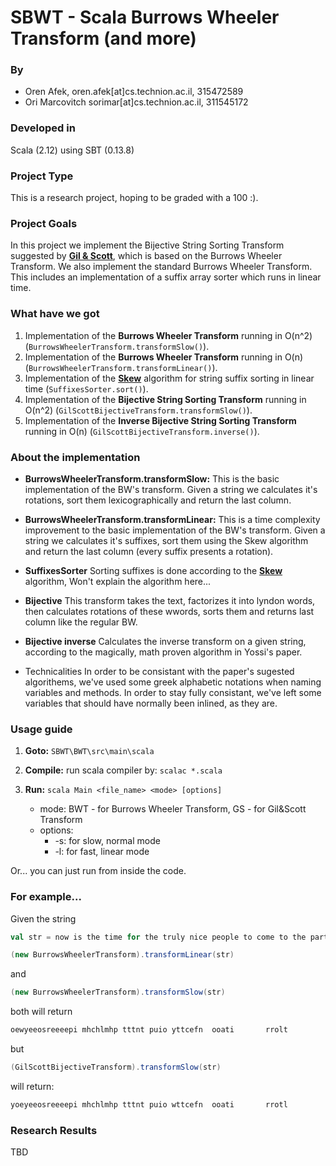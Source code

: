 # SBWT - Scala Burrows Wheeler Transform (and more)

### By
* Oren Afek, oren.afek[at]cs.technion.ac.il, 315472589
* Ori Marcovitch sorimar[at]cs.technion.ac.il, 311545172

### Developed in
Scala (2.12) using SBT (0.13.8)

### Project Type
This is a research project, hoping to be graded with a 100 :).

### Project Goals
In this project we implement the Bijective String Sorting Transform suggested by [**Gil & Scott**]( http://bijective.dogma.net/00yyy.pdf), which is based on the Burrows Wheeler Transform.
We also implement the standard Burrows Wheeler Transform.
This includes an implementation of a suffix array sorter which runs in linear time.


### What have we got
1. Implementation of the **Burrows Wheeler Transform** running in O(n^2) (`BurrowsWheelerTransform.transformSlow()`).
2. Implementation of the **Burrows Wheeler Transform** running in O(n) (`BurrowsWheelerTransform.transformLinear()`).
3. Implementation of the [**Skew**](http://www.cs.cmu.edu/~ckingsf/bioinfo-lectures/suffixarrays.pdf) algorithm for string suffix sorting in linear time (`SuffixesSorter.sort()`).
4. Implementation of the **Bijective String Sorting Transform** running in O(n^2) (`GilScottBijectiveTransform.transformSlow()`).
5. Implementation of the **Inverse Bijective String Sorting Transform** running in O(n) (`GilScottBijectiveTransform.inverse()`).


### About the implementation
* **BurrowsWheelerTransform.transformSlow:**
    This is the basic implementation of the BW's transform.
    Given a string we calculates it's rotations, sort them lexicographically and return the last column.
      
* **BurrowsWheelerTransform.transformLinear:**
    This is a time complexity improvement to the basic implementation of the BW's transform.
    Given a string we calculates it's suffixes, sort them using the Skew algorithm and return the last column (every suffix presents a rotation).
     
* **SuffixesSorter** 
    Sorting suffixes is done according to the [**Skew**](http://www.cs.cmu.edu/~ckingsf/bioinfo-lectures/suffixarrays.pdf) algorithm,
    Won't explain the algorithm here...

* **Bijective**
    This transform takes the text, factorizes it into lyndon words, then calculates rotations of these wwords, sorts them and returns last column like the regular BW.
    
* **Bijective inverse**
    Calculates the inverse transform on a given string, according to the magically, math proven algorithm in Yossi's paper.

* Technicalities
    In order to be consistant with the paper's sugested algorithems, we've used some greek alphabetic notations when naming variables and methods. In order to stay fully consistant, we've left some variables that should have normally been inlined, as they are.

### Usage guide
1. **Goto:** `SBWT\BWT\src\main\scala`
2. **Compile:** run scala compiler by: `scalac *.scala`
3. **Run:** `scala Main <file_name> <mode> [options]`
  
    * mode: BWT - for Burrows Wheeler Transform, GS - for Gil&Scott Transform
    * options: 
        * -s: for slow, normal mode  
        * -l: for fast, linear mode
            
Or... you can just run from inside the code.

### For example...
Given the string

```scala
val str = now is the time for the truly nice people to come to the party
```
```scala
(new BurrowsWheelerTransform).transformLinear(str)
```
and
```scala
(new BurrowsWheelerTransform).transformSlow(str)
```
both will return
```scala 
oewyeeosreeeepi mhchlmhp tttnt puio yttcefn  ooati       rrolt
```    
but
```scala
(GilScottBijectiveTransform).transformSlow(str)
```
will return:
```scala
yoeyeeosreeeepi mhchlmhp tttnt puio wttcefn  ooati       rrotl
```
    
### Research Results
  TBD

